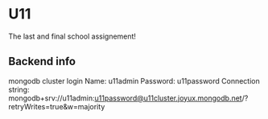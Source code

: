 # U11
The last and final school assignement!

## Backend info

mongodb cluster login
Name: u11admin
Password: u11password
Connection string: mongodb+srv://u11admin:u11password@u11cluster.joyux.mongodb.net/<dbname>?retryWrites=true&w=majority